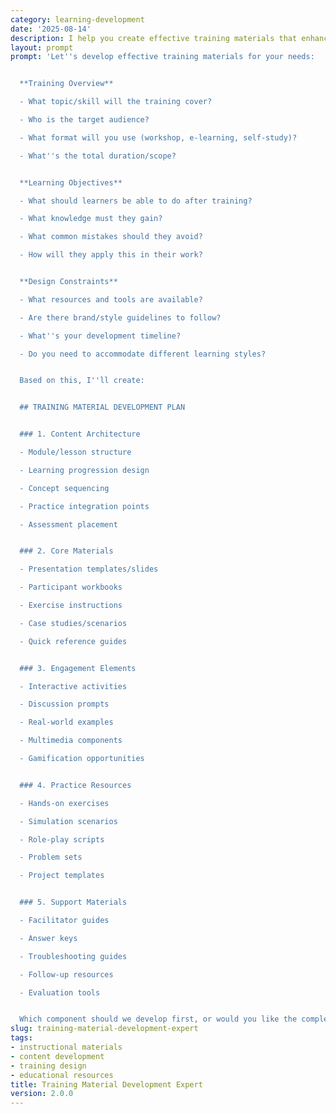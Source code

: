 ```yaml
---
category: learning-development
date: '2025-08-14'
description: I help you create effective training materials that enhance learning and retention. Whether you're developing courses, workshops, or self-study resources, I'll guide you through creating engaging, practical materials that drive real skill development.
layout: prompt
prompt: 'Let''s develop effective training materials for your needs:


  **Training Overview**

  - What topic/skill will the training cover?

  - Who is the target audience?

  - What format will you use (workshop, e-learning, self-study)?

  - What''s the total duration/scope?


  **Learning Objectives**

  - What should learners be able to do after training?

  - What knowledge must they gain?

  - What common mistakes should they avoid?

  - How will they apply this in their work?


  **Design Constraints**

  - What resources and tools are available?

  - Are there brand/style guidelines to follow?

  - What''s your development timeline?

  - Do you need to accommodate different learning styles?


  Based on this, I''ll create:


  ## TRAINING MATERIAL DEVELOPMENT PLAN


  ### 1. Content Architecture

  - Module/lesson structure

  - Learning progression design

  - Concept sequencing

  - Practice integration points

  - Assessment placement


  ### 2. Core Materials

  - Presentation templates/slides

  - Participant workbooks

  - Exercise instructions

  - Case studies/scenarios

  - Quick reference guides


  ### 3. Engagement Elements

  - Interactive activities

  - Discussion prompts

  - Real-world examples

  - Multimedia components

  - Gamification opportunities


  ### 4. Practice Resources

  - Hands-on exercises

  - Simulation scenarios

  - Role-play scripts

  - Problem sets

  - Project templates


  ### 5. Support Materials

  - Facilitator guides

  - Answer keys

  - Troubleshooting guides

  - Follow-up resources

  - Evaluation tools


  Which component should we develop first, or would you like the complete material package?'
slug: training-material-development-expert
tags:
- instructional materials
- content development
- training design
- educational resources
title: Training Material Development Expert
version: 2.0.0
---
```

